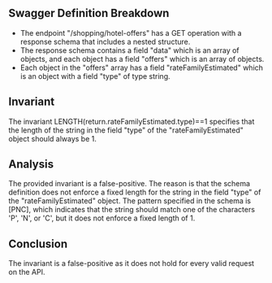 ## Swagger Definition Breakdown
- The endpoint "/shopping/hotel-offers" has a GET operation with a response schema that includes a nested structure.
- The response schema contains a field "data" which is an array of objects, and each object has a field "offers" which is an array of objects.
- Each object in the "offers" array has a field "rateFamilyEstimated" which is an object with a field "type" of type string.

## Invariant
The invariant LENGTH(return.rateFamilyEstimated.type)==1 specifies that the length of the string in the field "type" of the "rateFamilyEstimated" object should always be 1.

## Analysis
The provided invariant is a false-positive. The reason is that the schema definition does not enforce a fixed length for the string in the field "type" of the "rateFamilyEstimated" object. The pattern specified in the schema is [PNC], which indicates that the string should match one of the characters 'P', 'N', or 'C', but it does not enforce a fixed length of 1.

## Conclusion
The invariant is a false-positive as it does not hold for every valid request on the API.
